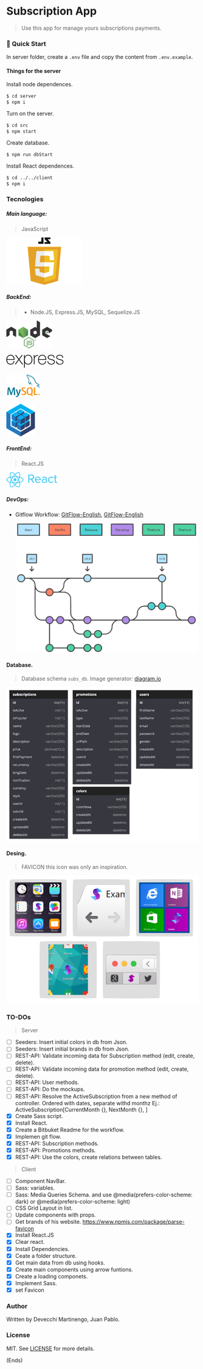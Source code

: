 # Subscription App

> Use this app for manage yours subscriptions payments.

### 🚀 Quick Start

In server folder, create a `.env` file and copy the content from `.env.example`.

#### Things for the server

Install node dependences.

```shell
$ cd server
$ npm i
```

Turn on the server.

```shell
$ cd src
$ npm start
```

Create database.

```shell
$ npm run dbStart
```

Install React dependences.

```shell
$ cd ../../client
$ npm i
```

### Tecnologies

##### Main language:

> JavaScript

![javascript_logo](../Images_docs/javascript_logo.png)

##### BackEnd:

> - Node.JS, Express.JS, MySQL, Sequelize.JS

![Node logo](../Images_docs/node_logo.png)

![Express logo](../Images_docs/express_logo.png)

![MySQL logo](../Images_docs/mysql_logo.png)

![Sequelize logo](../Images_docs/sequelize_logo.png)

##### FrontEnd:

> React.JS

![React logo](../Images_docs/react_logo.png)

##### DevOps:

- Gitflow Workflow: [GitFlow-English](./GitFlow-English.md), [GitFlow-English](./GitFlow-English.md)

  ![Flujo de trabajo de Git flow](../Images_docs/Flujo-de-trabajo-de-Git-flow.png)

#### Database.

> Database schema `subs_db`. Image generator: [diagram.io](https://dbdiagram.io)

![db_schema](../Images_docs/db_schema.png)

#### Desing.
> FAVICON this icon was only an inspiration. 

![favicon](../Images_docs/favico.png)

### TO-DOs
> Server
- [ ] Seeders: Insert initial colors in db from Json.
- [ ] Seeders: Insert initial brands in db from Json.
- [ ] REST-API: Validate incoming data for Subscription method (edit, create, delete).
- [ ] REST-API: Validate incoming data for promotion method (edit, create, delete).
- [ ] REST-API: User methods.
- [ ] REST-API: Do the mockups.
- [ ] REST-API: Resolve the ActiveSubscription from a new method of controller. Ordered with dates, separate withd monthz
      Ej.: ActiveSubscription[CurrentMonth {}, NextMonth {}, ]
- [x] Create Sass script.
- [x] Install React.
- [x] Create a Bitbuket Readme for the workflow.
- [x] Implemen git flow.
- [x] REST-API: Subscription methods.
- [x] REST-API: Promotions methods.
- [X] REST-API: Use the colors, create relations between tables.

> Client
- [ ] Component NavBar.
- [ ] Sass: variables.
- [ ] Sass: Media Queries Schema.  <meta name="color-scheme" content="dark light"> and use @media(prefers-color-scheme: dark) or @media(prefers-color-scheme: light)
- [ ] CSS Grid Layout in list.
- [ ] Update components with props.
- [ ] Get brands of his website. https://www.npmjs.com/package/parse-favicon
- [x] Install React.JS
- [x] Clear react.
- [x] Install Dependencies.
- [x] Ceate a folder structure.
- [x] Get main data from db using hooks.
- [x] Create main components using arrow funtions.
- [x] Create a loading componets.
- [x] Implement Sass.
- [X] set Favicon

### Author

Written by Devecchi Martinengo, Juan Pablo.

### License

MIT. See [LICENSE](server/LICENSE) for more details.

(Ends)